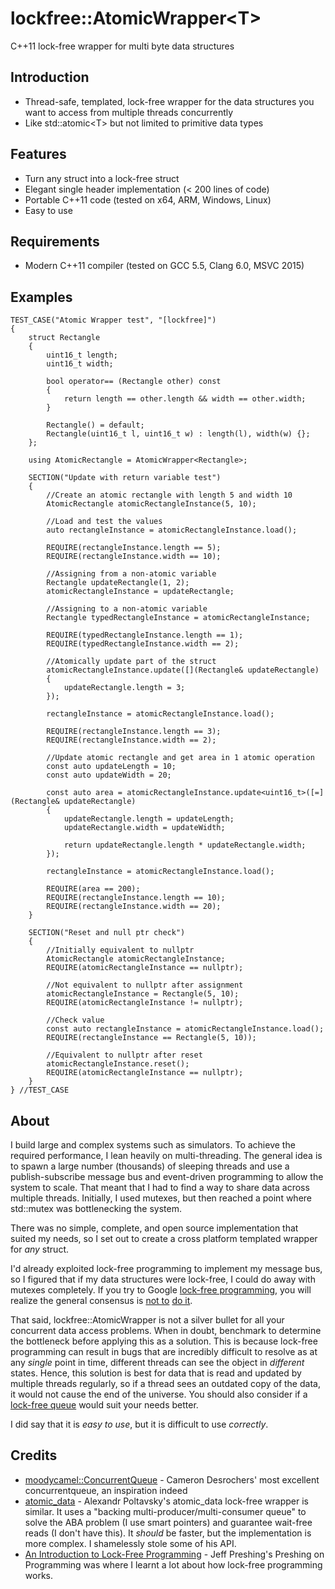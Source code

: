 # lockfree::AtomicWrapper&lt;T&gt;
C++11 lock-free wrapper for multi byte data structures

## Introduction
- Thread-safe, templated, lock-free wrapper for the data structures you want to access from multiple threads concurrently
- Like std::atomic&lt;T&gt; but not limited to primitive data types

## Features
- Turn any struct into a lock-free struct
- Elegant single header implementation (&lt; 200 lines of code)
- Portable C++11 code (tested on x64, ARM, Windows, Linux)
- Easy to use

## Requirements
- Modern C++11 compiler (tested on GCC 5.5, Clang 6.0, MSVC 2015)

## Examples

    TEST_CASE("Atomic Wrapper test", "[lockfree]")
    {
        struct Rectangle
        {
            uint16_t length;
            uint16_t width;

            bool operator== (Rectangle other) const
            {
                return length == other.length && width == other.width;
            }

            Rectangle() = default;
            Rectangle(uint16_t l, uint16_t w) : length(l), width(w) {};
        };

        using AtomicRectangle = AtomicWrapper<Rectangle>;

        SECTION("Update with return variable test")
        {
            //Create an atomic rectangle with length 5 and width 10
            AtomicRectangle atomicRectangleInstance(5, 10);

            //Load and test the values
            auto rectangleInstance = atomicRectangleInstance.load();

            REQUIRE(rectangleInstance.length == 5);
            REQUIRE(rectangleInstance.width == 10);

            //Assigning from a non-atomic variable
            Rectangle updateRectangle(1, 2);
            atomicRectangleInstance = updateRectangle;

            //Assigning to a non-atomic variable
            Rectangle typedRectangleInstance = atomicRectangleInstance;

            REQUIRE(typedRectangleInstance.length == 1);
            REQUIRE(typedRectangleInstance.width == 2);

            //Atomically update part of the struct
            atomicRectangleInstance.update([](Rectangle& updateRectangle)
            {
                updateRectangle.length = 3;
            });

            rectangleInstance = atomicRectangleInstance.load();

            REQUIRE(rectangleInstance.length == 3);
            REQUIRE(rectangleInstance.width == 2);

            //Update atomic rectangle and get area in 1 atomic operation
            const auto updateLength = 10;
            const auto updateWidth = 20;

            const auto area = atomicRectangleInstance.update<uint16_t>([=](Rectangle& updateRectangle)
            {
                updateRectangle.length = updateLength;
                updateRectangle.width = updateWidth;

                return updateRectangle.length * updateRectangle.width;
            });

            rectangleInstance = atomicRectangleInstance.load();

            REQUIRE(area == 200);
            REQUIRE(rectangleInstance.length == 10);
            REQUIRE(rectangleInstance.width == 20);
        }

        SECTION("Reset and null ptr check")
        {
            //Initially equivalent to nullptr
            AtomicRectangle atomicRectangleInstance;
            REQUIRE(atomicRectangleInstance == nullptr);

            //Not equivalent to nullptr after assignment
            atomicRectangleInstance = Rectangle(5, 10);
            REQUIRE(atomicRectangleInstance != nullptr);

            //Check value
            const auto rectangleInstance = atomicRectangleInstance.load();
            REQUIRE(rectangleInstance == Rectangle(5, 10));

            //Equivalent to nullptr after reset
            atomicRectangleInstance.reset();
            REQUIRE(atomicRectangleInstance == nullptr);
        }
    } //TEST_CASE

## About
I build large and complex systems such as simulators. To achieve the required performance, I lean heavily on multi-threading. The
general idea is to spawn a large number (thousands) of sleeping threads and use a publish-subscribe message bus and event-driven
programming to allow the system to scale. That meant that I had to find a way to share data across multiple threads. Initially,
I used mutexes, but then reached a point where std::mutex was bottlenecking the system.

There was no simple, complete, and open source implementation that suited my needs, so I set out to create a cross platform templated wrapper for *any* struct.

I'd already exploited lock-free programming to implement my message bus, so I figured that if my data structures were lock-free, I could do away with mutexes
completely. If you try to Google [lock-free programming](https://www.google.com/search?q=+lock+free+programming), you will realize the general
consensus is [not to](https://www.modernescpp.com/index.php/c-core-guidelines-concurrency-and-lock-free-programming#h1-lock-free-programming)
[do it](https://medium.com/@tylerneely/fear-and-loathing-in-lock-free-programming-7158b1cdd50c).

That said, lockfree::AtomicWrapper is not a silver bullet for all your concurrent data access problems. When in doubt, benchmark to determine the
bottleneck before applying this as a solution. This is because lock-free programming can result in bugs that are incredibly difficult to resolve as
at any *single* point in time, different threads can see the object in *different* states. Hence, this solution is best for data that is read and updated
by multiple threads regularly, so if a thread sees an outdated copy of the data, it would not cause the end of the universe. You should also consider if a
[lock-free queue](https://github.com/cameron314/concurrentqueue) would suit your needs better.

I did say that it is *easy to use*, but it is difficult to use *correctly*.

## Credits
- [moodycamel::ConcurrentQueue](https://github.com/cameron314/concurrentqueue) - Cameron Desrochers' most excellent concurrentqueue, an inspiration indeed
- [atomic_data](http://alexpolt.github.io/atomic-data.html) - Alexandr Poltavsky's atomic_data lock-free wrapper is similar. It uses a "backing multi-producer/multi-consumer queue" to solve the ABA problem (I use smart pointers) and guarantee wait-free reads (I don't have this). It *should* be faster, but the implementation is more complex. I shamelessly stole some of his API.
- [An Introduction to Lock-Free Programming](https://preshing.com/20120612/an-introduction-to-lock-free-programming) - Jeff Preshing's Preshing on Programming
was where I learnt a lot about how lock-free programming works.